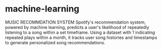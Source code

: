 # machine-learning
MUSIC RECOMMDATION SYSTEM  Spotify's recommendation system, powered by machine learning, predicts a user's likelihood of repeatedly listening to a song within a set timeframe. Using a dataset with 1 indicating repeated plays within a month, it tracks user song histories and timestamps to generate personalized song recommendations.
